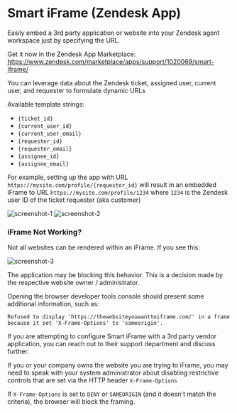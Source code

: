 # Smart iFrame (Zendesk App)

Easily embed a 3rd party application or website into your Zendesk agent workspace just by specifying the URL.

Get it now in the Zendesk App Marketplace: https://www.zendesk.com/marketplace/apps/support/1020069/smart-iframe/

You can leverage data about the Zendesk ticket, assigned user, current user, and requester to formulate dynamic URLs

Available template strings:

- `{ticket_id}`
- `{current_user_id}`
- `{current_user_email}`
- `{requester_id}`
- `{requester_email}`
- `{assignee_id}`
- `{assignee_email}`

For example, setting up the app with URL `https://mysite.com/profile/{requester_id}` will result in an embedded iFrame to URL `https://mysite.com/profile/1234` where `1234` is the Zendesk user ID of the ticket requester (aka customer)

![screenshot-1](https://github.com/user-attachments/assets/58117894-59c4-4c47-b75a-2749b9fcb751)
![screenshot-2](https://github.com/user-attachments/assets/7d13a447-dced-442a-aeef-6a80c03b35b8)


### iFrame Not Working?

Not all websites can be rendered within an iFrame. If you see this:

![screenshot-3](https://github.com/user-attachments/assets/9c530d40-8e86-491e-aa09-084d9c4ee1c2)

The application may be blocking this behavior. This is a decision made by the respective website owner / administrator.

Opening the browser developer tools console should present some additional information, such as:

```
Refused to display 'https://thewebsiteyouwanttoiframe.com/' in a frame because it set 'X-Frame-Options' to 'sameorigin'.
```

If you are attempting to configure Smart iFrame with a 3rd party vendor application, you can reach out to their support department and discuss further.

If you or your company owns the website you are trying to iFrame, you may need to speak with your system administrator about disabling restrictive controls that are set via the HTTP header `X-Frame-Options`

If `X-Frame-Options` is set to `DENY` or `SAMEORIGIN` (and it doesn't match the criteria), the browser will block the framing.
